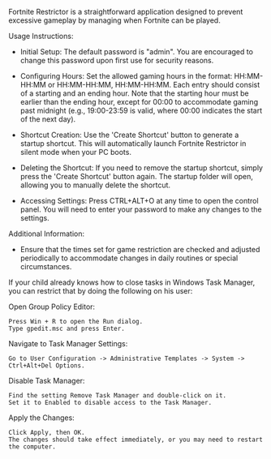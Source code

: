 Fortnite Restrictor is a straightforward application designed to prevent excessive gameplay by managing when Fortnite can be played.

Usage Instructions:

- Initial Setup: The default password is "admin". You are encouraged to change this password upon first use for security reasons.

- Configuring Hours: Set the allowed gaming hours in the format: HH:MM-HH:MM or HH:MM-HH:MM, HH:MM-HH:MM. Each entry should consist of a starting and an ending hour. Note that the starting hour must be earlier than the ending hour, except for 00:00 to accommodate gaming past midnight (e.g., 19:00-23:59 is valid, where 00:00 indicates the start of the next day).

- Shortcut Creation: Use the 'Create Shortcut' button to generate a startup shortcut. This will automatically launch Fortnite Restrictor in silent mode when your PC boots.

- Deleting the Shortcut: If you need to remove the startup shortcut, simply press the 'Create Shortcut' button again. The startup folder will open, allowing you to manually delete the shortcut.

- Accessing Settings: Press CTRL+ALT+O at any time to open the control panel. You will need to enter your password to make any changes to the settings.

Additional Information:

- Ensure that the times set for game restriction are checked and adjusted periodically to accommodate changes in daily routines or special circumstances.

If your child already knows how to close tasks in Windows Task Manager, you can restrict that by doing the following on his user:

Open Group Policy Editor:

    Press Win + R to open the Run dialog.
    Type gpedit.msc and press Enter.

Navigate to Task Manager Settings:

    Go to User Configuration -> Administrative Templates -> System -> Ctrl+Alt+Del Options.

Disable Task Manager:

    Find the setting Remove Task Manager and double-click on it.
    Set it to Enabled to disable access to the Task Manager.

Apply the Changes:

    Click Apply, then OK.
    The changes should take effect immediately, or you may need to restart the computer.
